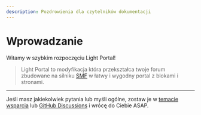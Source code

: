 ```yaml
---
description: Pozdrowienia dla czytelników dokumentacji
---
```


# Wprowadzanie

Witamy w szybkim rozpoczęciu Light Portal!

> Light Portal to modyfikacja która przekształca twoje forum zbudowane na silniku [SMF](https://www.simplemachines.org) w łatwy i wygodny portal z blokami i stronami.

---

Jeśli masz jakiekolwiek pytania lub myśli ogólne, zostaw je w [temacie wsparcia](https://www.simplemachines.org/community/index.php?topic=572393.0) lub [GitHub Discussions](https://github.com/dragomano/Light-Portal/discussions) i wrócę do Ciebie ASAP.
